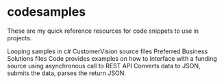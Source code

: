 # codesamples
These are my quick reference resources for code snippets to use in projects.  

Looping samples in c#
CustomerVision source files
Preferred Business Solutions files
  Code provides examples on how to interface with a funding source using asynchronous call to REST API
  Converts data to JSON, submits the data, parses the return JSON.

